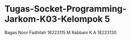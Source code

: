 # Tugas-Socket-Programming-Jarkom-K03-Kelompok 5
Bagas Noor Fadhilah 18223115
M Rabbani K A 18223130
